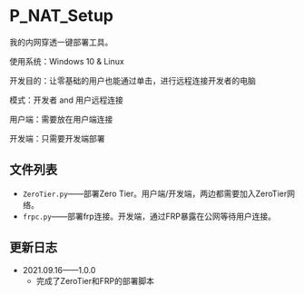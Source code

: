 # P_NAT_Setup
我的内网穿透一键部署工具。

使用系统：Windows 10 & Linux 

开发目的：让零基础的用户也能通过单击，进行远程连接开发者的电脑

模式：开发者 and 用户远程连接

用户端：需要放在用户端连接

开发端：只需要开发端部署

## 文件列表

- `ZeroTier.py`——部署Zero Tier。用户端/开发端，两边都需要加入ZeroTier网络。
- `frpc.py`——部署frp连接。开发端，通过FRP暴露在公网等待用户连接。

## 更新日志

- 2021.09.16——1.0.0
  - 完成了ZeroTier和FRP的部署脚本

​	